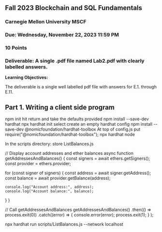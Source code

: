 ##  Fall 2023 Blockchain and SQL Fundamentals
### Carnegie Mellon University MSCF
### Due: Wednesday, November 22, 2023 11:59 PM
### 10 Points
### Deliverable: A single .pdf file named Lab2.pdf with clearly labelled answers.

**Learning Objectives:**

The deliverable is a single well labelled pdf file with answers for E.1. through E.11.

## Part 1. Writing a client side program

npm init     hit return and take the defaults provided
npm install --save-dev hardhat
npx hardhat init     select create an empty hardhat config
npm install --save-dev @nomicfoundation/hardhat-toolbox
At top of config.js put require("@nomicfoundation/hardhat-toolbox");
npx hardhat node

In the scripts directory: store ListBalances.js

// Display account addresses and ether balances
async function getAddressesAndBalances() {
  const signers = await ethers.getSigners();
  const provider = ethers.provider;

  for (const signer of signers) {
    const address = await signer.getAddress();
    const balance = await provider.getBalance(address);

    console.log("Account address:", address);
    console.log("Account balance:", balance);
  }
}

// Call getAddressesAndBalances
getAddressesAndBalances()
  .then(() => process.exit(0))
  .catch((error) => {
    console.error(error);
    process.exit(1);
  }
);

npx hardhat run scripts/ListBalances.js --network localhost
